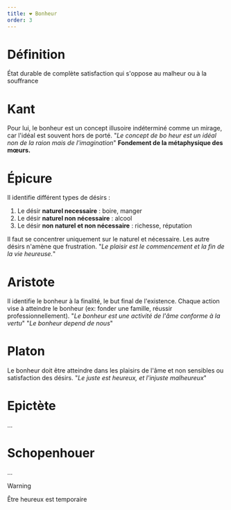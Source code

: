 ```yaml
---
title: ❤️ Bonheur
order: 3
---
```


# Définition
État durable de complète satisfaction qui s'oppose au malheur ou à la souffrance

# Kant
Pour lui, le bonheur est un concept illusoire indéterminé comme un mirage, car l'idéal est souvent hors de porté.
"*Le concept de bo heur est un idéal non de la raion mais de l'imagination*"
**Fondement de la métaphysique des mœurs.**

# Épicure
Il identifie différent types de désirs :
1. Le désir **naturel necessaire** : boire, manger
2. Le désir **naturel non nécessaire** : alcool
3. Le désir **non naturel et non nécessaire** : richesse, réputation

Il faut se concentrer uniquement sur le naturel et nécessaire. Les autre désirs n'amène que frustration. 
"*Le plaisir est le commencement et la fin de la vie heureuse.*"
# Aristote
Il identifie le bonheur à la finalité, le but final de l'existence. Chaque action vise à atteindre le bonheur (ex: fonder une famille, réussir professionnellement). 
"*Le bonheur est une activité de l'âme conforme à la vertu*"
"*Le bonheur depend de nous*"
# Platon
Le bonheur doit être atteindre dans les plaisirs de l'âme et non sensibles ou satisfaction des désirs.
"*Le juste est heureux, et l'injuste malheureux*"
# Epictète
...
# Schopenhouer
...

> [!WARNING]
> Être heureux est temporaire